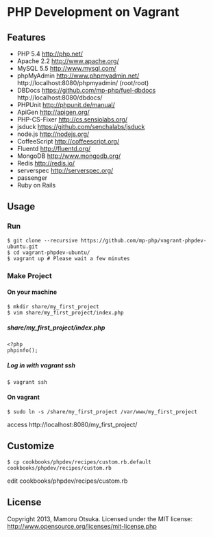 # PHP Development on Vagrant

## Features

* PHP 5.4 http://php.net/
* Apache 2.2 http://www.apache.org/
* MySQL 5.5 http://www.mysql.com/
* phpMyAdmin http://www.phpmyadmin.net/ http://localhost:8080/phpmyadmin/ (root/root)
* DBDocs https://github.com/mp-php/fuel-dbdocs http://localhost:8080/dbdocs/
* PHPUnit http://phpunit.de/manual/
* ApiGen http://apigen.org/
* PHP-CS-Fixer http://cs.sensiolabs.org/
* jsduck https://github.com/senchalabs/jsduck
* node.js http://nodejs.org/
* CoffeeScript http://coffeescript.org/
* Fluentd http://fluentd.org/
* MongoDB http://www.mongodb.org/
* Redis http://redis.io/
* serverspec http://serverspec.org/
* passenger
* Ruby on Rails

## Usage

### Run

	$ git clone --recursive https://github.com/mp-php/vagrant-phpdev-ubuntu.git
	$ cd vagrant-phpdev-ubuntu/
	$ vagrant up # Please wait a few minutes

### Make Project

#### On your machine

	$ mkdir share/my_first_project
	$ vim share/my_first_project/index.php

##### share/my_first_project/index.php

	<?php
	phpinfo();

##### Log in with vagrant ssh

	$ vagrant ssh

#### On vagrant

	$ sudo ln -s /share/my_first_project /var/www/my_first_project

access http://localhost:8080/my_first_project/

## Customize

	$ cp cookbooks/phpdev/recipes/custom.rb.default cookbooks/phpdev/recipes/custom.rb

edit cookbooks/phpdev/recipes/custom.rb

## License

Copyright 2013, Mamoru Otsuka. Licensed under the MIT license: http://www.opensource.org/licenses/mit-license.php
